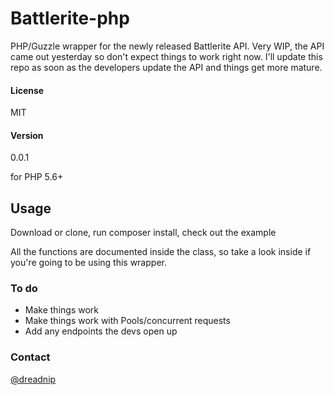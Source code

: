 # Battlerite-php
PHP/Guzzle wrapper for the newly released Battlerite API. Very WIP, the API came out yesterday so don't expect things to work right now. I'll update this repo as soon as the developers update the API and things get more mature.

#### License
MIT

#### Version
0.0.1

for PHP 5.6+

## Usage

Download or clone, run composer install, check out the example

All the functions are documented inside the class, so take a look inside if you're going to be using this wrapper.

### To do

* Make things work
* Make things work with Pools/concurrent requests
* Add any endpoints the devs open up


### Contact
[@dreadnip](https://twitter.com/dreadnip)
